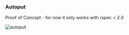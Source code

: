 ### Autoput

Proof of Concept - for now it only works with rspec < 2.0

![autoput](http://upload.wikimedia.org/wikipedia/commons/thumb/5/50/The_corridor_E70_near_Sremska_Mitrovica.jpg/800px-The_corridor_E70_near_Sremska_Mitrovica.jpg)